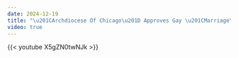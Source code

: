 ```yaml
---
date: 2024-12-19
title: "\u201CArchdiocese Of Chicago\u201D Approves Gay \u201CMarriage\u201D!"
video: true
---
```



{{< youtube X5gZN0twNJk >}}
